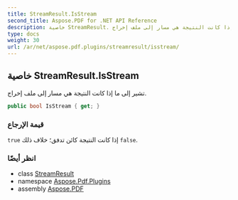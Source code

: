 ```yaml
---
title: StreamResult.IsStream
second_title: Aspose.PDF for .NET API Reference
description: خاصية StreamResult. تشير إلى ما إذا كانت النتيجة هي مسار إلى ملف إخراج
type: docs
weight: 30
url: /ar/net/aspose.pdf.plugins/streamresult/isstream/
---
```

## خاصية StreamResult.IsStream

تشير إلى ما إذا كانت النتيجة هي مسار إلى ملف إخراج.

```csharp
public bool IsStream { get; }
```

### قيمة الإرجاع

`true` إذا كانت النتيجة كائن تدفق؛ خلاف ذلك `false`.

### انظر أيضًا

* class [StreamResult](../)
* namespace [Aspose.Pdf.Plugins](../../../aspose.pdf.plugins/)
* assembly [Aspose.PDF](../../../)